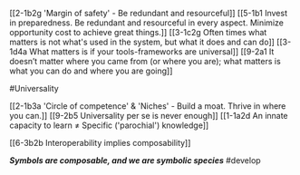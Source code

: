 [[2-1b2g 'Margin of safety' - Be redundant and resourceful]]
[[5-1b1 Invest in preparedness. Be redundant and resourceful in every aspect. Minimize opportunity cost to achieve great things.]]
[[3-1c2g Often times what matters is not what's used in the system, but what it does and can do]]
[[3-1d4a What matters is if your tools-frameworks are universal]]
[[9-2a1 It doesn’t matter where you came from (or where you are); what matters is what you can do and where you are going]]

#Universality 

[[2-1b3a 'Circle of competence' & 'Niches' - Build a moat. Thrive in where you can.]]
[[9-2b5 Universality per se is never enough]]
[[1-1a2d An innate capacity to learn ≠ Specific ('parochial') knowledge]]

[[6-3b2b Interoperability implies composability]]

***Symbols are composable, and we are symbolic species*** #develop 